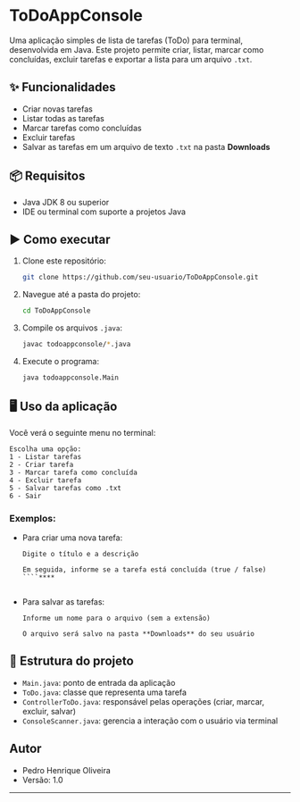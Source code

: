 # ToDoAppConsole

Uma aplicação simples de lista de tarefas (ToDo) para terminal, desenvolvida em Java. Este projeto permite criar,
listar, marcar como concluídas, excluir tarefas e exportar a lista para um arquivo `.txt`.

## ✨ Funcionalidades

- Criar novas tarefas
- Listar todas as tarefas
- Marcar tarefas como concluídas
- Excluir tarefas
- Salvar as tarefas em um arquivo de texto `.txt` na pasta **Downloads**

## 📦 Requisitos

- Java JDK 8 ou superior
- IDE ou terminal com suporte a projetos Java

## ▶️ Como executar

1. Clone este repositório:
   ```bash
   git clone https://github.com/seu-usuario/ToDoAppConsole.git

2. Navegue até a pasta do projeto:

   ```bash
   cd ToDoAppConsole
   ```

3. Compile os arquivos `.java`:

   ```bash
   javac todoappconsole/*.java
   ```

4. Execute o programa:

   ```bash
   java todoappconsole.Main
   ```

## 🖥️ Uso da aplicação

Você verá o seguinte menu no terminal:

```
Escolha uma opção: 
1 - Listar tarefas
2 - Criar tarefa
3 - Marcar tarefa como concluída
4 - Excluir tarefa
5 - Salvar tarefas como .txt
6 - Sair
```

### Exemplos:

* Para criar uma nova tarefa:

    ````
    Digite o título e a descrição
    ````
    ````
    Em seguida, informe se a tarefa está concluída (true / false)
    ````****


* Para salvar as tarefas:
    
    ````
    Informe um nome para o arquivo (sem a extensão)
    ````
    ````
    O arquivo será salvo na pasta **Downloads** do seu usuário
    ````

## 🧠 Estrutura do projeto

* `Main.java`: ponto de entrada da aplicação
* `ToDo.java`: classe que representa uma tarefa
* `ControllerToDo.java`: responsável pelas operações (criar, marcar, excluir, salvar)
* `ConsoleScanner.java`: gerencia a interação com o usuário via terminal

## Autor

* Pedro Henrique Oliveira
* Versão: 1.0

---
